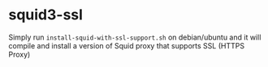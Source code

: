# squid3-ssl

Simply run `install-squid-with-ssl-support.sh` on debian/ubuntu and it will compile and install a version of Squid proxy that supports SSL (HTTPS Proxy)
